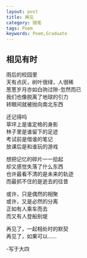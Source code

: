 ```yaml
---
layout: post
title: 再见
category: 随笔
tags: Poem
keywords: Poem,Graduate
---
```


## 相见有时
雨后的校园里  
天有点灰，树叶很绿，人很稀  
葱葱岁月亦如白驹过隙-忽然而已  
我们也像脱离了地球的引力  
转眼间就被抛向南北东西  

还记得吗  
草坪上是谁定格的身影  
林子里是谁留下的足迹  
考试前是借谁的笔记  
放课后是和谁玩的游戏  

想把记忆的碎片一一拾起  
却又感觉失落了什么东西  
也许最看不清的是未来的轨迹  
而最抓不住的是逝去的往昔  

或许，只是偶然的相聚  
或许，又是必然的分离  
正如有人乘车而去  
而又有人登船别堤  

再见了，一起相处时的默契  
再见了，如果可以......




-写于大四


